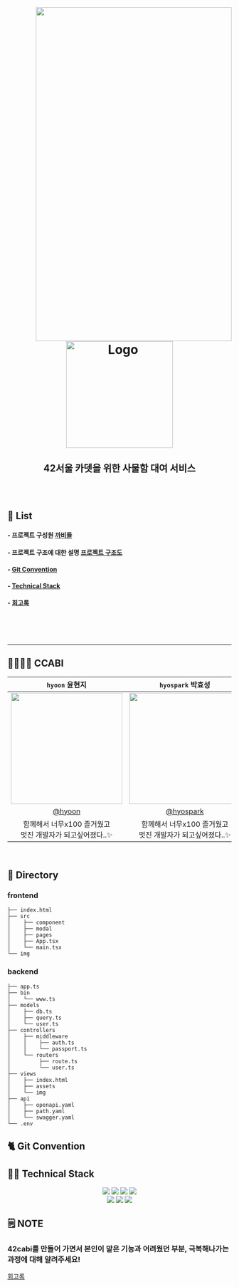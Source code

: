 <!-- LOGO -->
<img align="right" src="https://www.notion.so/image/https%3A%2F%2Fs3-us-west-2.amazonaws.com%2Fsecure.notion-static.com%2F3a3b84d9-30c1-4749-b815-363c01bd866b%2Fread_me.gif?table=block&spaceId=1dc14d02-9fef-47d5-828a-c667c7d13337&id=ac3fe35e-1d89-492b-b014-e7b580b60c61&userId=c35a0a1a-c458-4454-a8ac-47aecc0173e3&cache=v2" width="440" height="750">

<h1>
<p align="center">
<img src="https://www.notion.so/image/https%3A%2F%2Fs3-us-west-2.amazonaws.com%2Fsecure.notion-static.com%2F422200c6-d33e-40bd-808c-c7794c4c464e%2Flogo_transparent.png?table=block&id=d119c875-6838-4545-8f74-514f583cdd6e&spaceId=1dc14d02-9fef-47d5-828a-c667c7d13337&width=1740&userId=c35a0a1a-c458-4454-a8ac-47aecc0173e3&cache=v2" alt="Logo" width="240" height="240">
</h1>

<h2 align='center'> 42서울 카뎃을 위한 사물함 대여 서비스 </h2>
<br/>
<br/>

## 📇 List

#### -  프로젝트 구성원 [까비들](#ccabi)
#### -  프로젝트 구조에 대한 설명 [프로젝트 구조도](#directory)
#### -  [Git Convention](#git-convention)
#### -  [Technical Stack](#technical-stack)
#### -  [회고록](#note)  
<br/>
<br/>
<br/>

***

## 👨‍👩‍👧‍👧 CCABI

| ```hyoon``` 윤현지 | ```hyospark``` 박효성 | ```skim``` 김수빈 | ```spark``` 박성현 |
| :-: | :-: | :-: | :-: |
| <img src="https://www.notion.so/image/https%3A%2F%2Fs3-us-west-2.amazonaws.com%2Fsecure.notion-static.com%2F4bc655ab-7aba-432e-a6ea-235e90f0ccaf%2FUntitled.jpeg?table=block&id=88bd03cc-f0d1-455f-847a-f06d47272665&spaceId=1dc14d02-9fef-47d5-828a-c667c7d13337&width=1740&userId=c35a0a1a-c458-4454-a8ac-47aecc0173e3&cache=v2" width="250"> | <img src="https://www.notion.so/image/https%3A%2F%2Fs3-us-west-2.amazonaws.com%2Fsecure.notion-static.com%2Fc1a166bc-8d97-4bf7-9925-4b18991078ed%2FUntitled.jpeg?table=block&id=3e73475e-e9fe-4bb8-9e02-e44e9e1075c6&spaceId=1dc14d02-9fef-47d5-828a-c667c7d13337&width=1740&userId=c35a0a1a-c458-4454-a8ac-47aecc0173e3&cache=v2" width="250"> | <img src="https://www.notion.so/image/https%3A%2F%2Fs3-us-west-2.amazonaws.com%2Fsecure.notion-static.com%2Fa42d0fab-9ae8-48a1-bbed-a7d418a0283c%2FUntitled.jpeg?table=block&id=77e2ef75-fec7-4f1b-acb7-5b63eb2f4bf9&spaceId=1dc14d02-9fef-47d5-828a-c667c7d13337&width=1740&userId=c35a0a1a-c458-4454-a8ac-47aecc0173e3&cache=v2" width="250"> | <img src="https://www.notion.so/image/https%3A%2F%2Fs3-us-west-2.amazonaws.com%2Fsecure.notion-static.com%2Fa552570b-3630-4232-917c-2c3e6c5ad02a%2FUntitled.jpeg?table=block&id=0519db7d-16b6-4a1c-b6f4-eea4e5722e97&spaceId=1dc14d02-9fef-47d5-828a-c667c7d13337&width=1740&userId=c35a0a1a-c458-4454-a8ac-47aecc0173e3&cache=v2" width="250"> |
| [@hyoon](https://github.com/kamg2218) | [@hyospark](https://github.com/kyoshong) | [@skim](https://github.com/subin195-09) | [@spark](https://github.com/Hyunja27) |
| 함께해서 너무x100 즐거웠고 <div></div> 멋진 개발자가 되고싶어졌다..✨  | 함께해서 너무x100 즐거웠고 <div></div> 멋진 개발자가 되고싶어졌다..✨ | 함께해서 너무x100 즐거웠고 <div></div> 멋진 개발자가 되고싶어졌다..✨  | 함께해서 너무x100 즐거웠고 <div></div> 멋진 개발자가 되고싶어졌다..✨ |
<br/>

## 📁 Directory

### frontend
```
├── index.html
├── src
│    ├── component
│    ├── modal
│    ├── pages
│    ├── App.tsx
│    └── main.tsx
└── img
```

### backend
```
├── app.ts
├── bin
│    └── www.ts
├── models
│    ├── db.ts
│    ├── query.ts
│    └── user.ts
├── controllers
│    ├── middleware
│    │    ├── auth.ts
│    │    └── passport.ts
│    └── routers
│         ├── route.ts
│         └── user.ts
├── views
│    ├── index.html
│    ├── assets
│    └── img
├── api
│    ├── openapi.yaml
│    ├── path.yaml
│    └── swagger.yaml
└── .env
```

## 🐈 Git Convention

## 🧑‍💻 Technical Stack

<div align=center> 
  <img src="https://img.shields.io/badge/typescript-3178C6?style=for-the-badge&logo=typescript&logoColor=white">
  <img src="https://img.shields.io/badge/react-61DAFB?style=for-the-badge&logo=react&logoColor=white"> 
  <img src="https://img.shields.io/badge/Node.js-339933?style=for-the-badge&logo=Node.js&logoColor=white"> 
  <img src="https://img.shields.io/badge/tsnode-3178C6?style=for-the-badge&logo=ts-node&logoColor=white"> 
  <br/>
  <img src="https://img.shields.io/badge/bootstrap-7952B3?style=for-the-badge&logo=Bootstrap&logoColor=white"> 
  <img src="https://img.shields.io/badge/MariaDB-003545?style=for-the-badge&logo=MariaDB&logoColor=white"> 
  <img src="https://img.shields.io/badge/AWS-232F3E?style=for-the-badge&logo=Amazon AWS&logoColor=white"> 
</div>

## 🗒️ NOTE

### 42cabi를 만들어 가면서 본인이 맡은 기능과 어려웠던 부분, 극복해나가는 과정에 대해 알려주세요!
[회고록](https://www.notion.so/hyunja/247ee4f6b0414c2ab9c01e09e2541675)
